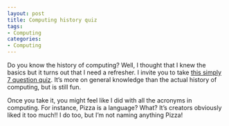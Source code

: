 ```yaml
---
layout: post
title: Computing history quiz
tags:
- Computing
categories:
- Computing
---
```

<p>Do you know the history of computing? Well, I thought that I knew the basics but it turns out that I need a refresher. I invite you to take <a href="http://www.bbc.co.uk/news/magazine-15952227">this simply 7 question quiz</a>. It&#8217;s more on general knowledge than the actual history of computing, but is still fun.</p>
<p>Once you take it, you might feel like I did with all the acronyms in computing. For instance, Pizza is a language? What? It&#8217;s creators obviously liked it too much!! I do too, but I&#8217;m not naming anything Pizza!</p>
